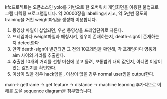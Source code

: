 kfc프로젝트는 오픈소스인 yolo를 기반으로 한 오버워치 게임화면을 이용한 불법프로그램 디텍팅 프로그램입니다. 
약 20000장을 labelling시키고, 약 5만번 정도의 training을 거친 weight파일을 생성해 이용합니다.
1. 동영상 파일이 삽입되면, 우선 동영상을 프레임단위로 자른다.
2. 프레임마다 weight파일과 매칭시켜, 영우이 존재하는지, death-sign이 존재하는지 detect한다
3. 만약 death-sign이 발견되면 그 전의 10프레임을 확인해, 각 프레임마다 영웅과 aim 사이의 거리를 추출한다.
4. 추출한 10개의 거리를 선형 머신에 넣고 돌려, 보통범위 내의 값인지, 아니면 이상이 있는 값인지를 확인한다.
5. 이상이 있을 경우 hack임을 , 이상이 없을 경우 normal user임을 output한다.

main-> getframe -> get feature -> distance -> machine learning
추가적으로 이해를 도울 sequence diagram을 첨부했습니다.


